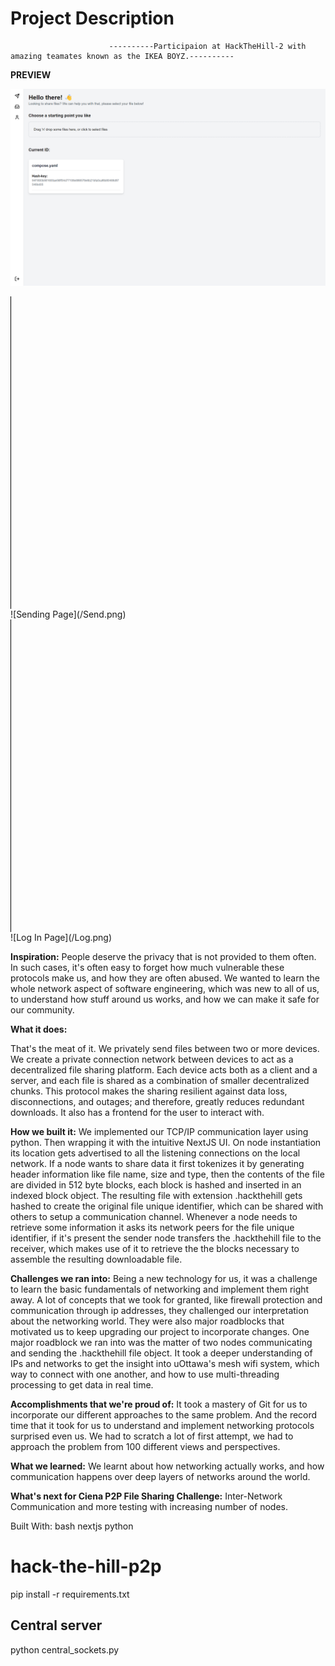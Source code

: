 # Project Description
                          ----------Participaion at HackTheHill-2 with amazing teamates known as the IKEA BOYZ.----------

**PREVIEW**

![Home](/home.png)
<div style="border-left: 1px solid black; height: 500px;"></div>
![Sending Page](/Send.png)
<div style="border-left: 1px solid black; height: 500px;"></div>
![Log In Page](/Log.png)

**Inspiration:**
  People deserve the privacy that is not provided to them often. In such cases, it's often easy to forget how much vulnerable these protocols make us, and how they are often abused. We wanted to learn the whole network aspect of software engineering, which was new to all of us, to understand how stuff around us works, and how we can make it safe for our community.

**What it does:**

  That's the meat of it. We privately send files between two or more devices. We create a private connection network between devices to act as a decentralized file sharing platform. Each device acts both as a client and a server, and each file is shared as a combination of smaller decentralized chunks. This protocol makes the sharing resilient against data loss, disconnections, and outages; and therefore, greatly reduces redundant downloads. It also has a frontend for the user to interact with.

**How we built it:**
  We implemented our TCP/IP communication layer using python. Then wrapping it with the intuitive NextJS UI. On node instantiation its location gets advertised to all the listening connections on the local network. If a node wants to share data it first tokenizes it by generating header information like file name, size and type, then the contents of the file are divided in 512 byte blocks, each block is hashed and inserted in an indexed block object. The resulting file with extension .hackthehill gets hashed to create the original file unique identifier, which can be shared with others to setup a communication channel.   Whenever a node needs to retrieve some information it asks its network peers for the file unique identifier, if it's present the sender node transfers the .hackthehill file to the receiver, which makes use of it to retrieve the the blocks necessary to assemble the resulting downloadable file.

**Challenges we ran into:**
  Being a new technology for us, it was a challenge to learn the basic fundamentals of networking and implement them right away. A lot of concepts that we took for granted, like firewall protection and communication through ip addresses, they challenged our interpretation about the networking world. They were also major roadblocks that motivated us to keep upgrading our project to incorporate changes. One major roadblock we ran into was the matter of two nodes communicating and sending the .hackthehill file object. It took a deeper understanding of IPs and networks to get the insight into uOttawa's mesh wifi system, which way to connect with one another, and how to use multi-threading processing to get data in real time.

**Accomplishments that we're proud of:**
  It took a mastery of Git for us to incorporate our different approaches to the same problem. And the record time that it took for us to understand and implement networking protocols surprised even us. We had to scratch a lot of first attempt, we had to approach the problem from 100 different views and perspectives.

**What we learned:**
  We learnt about how networking actually works, and how communication happens over deep layers of networks around the world.

**What's next for Ciena P2P File Sharing Challenge:**
Inter-Network Communication and more testing with increasing number of nodes.

Built With:
bash
nextjs
python

# hack-the-hill-p2p

pip install -r requirements.txt

## Central server
python central_sockets.py
